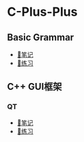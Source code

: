 # C-Plus-Plus
## Basic Grammar
- [:notebook_with_decorative_cover:笔记](./note/README.md)
- [:pencil:练习](./exercise/README.md)

## C++ GUI框架
### QT
- [:notebook_with_decorative_cover:笔记](./qt/note/README.md)
- [:pencil:练习](./qt/exercise/README.md)
